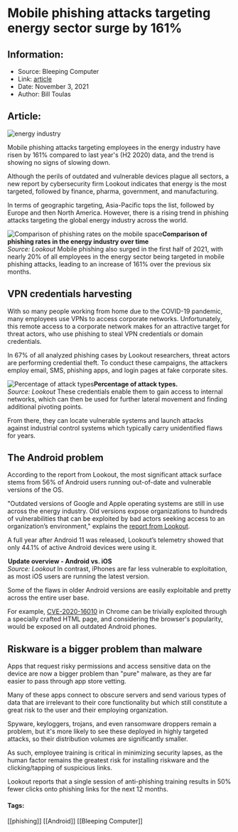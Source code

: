 # Mobile phishing attacks targeting energy sector surge by 161%
### 

## Information:
+ Source: Bleeping Computer
+ Link: [article](https://www.bleepingcomputer.com/news/security/mobile-phishing-attacks-targeting-energy-sector-surge-by-161-percent/)
+ Date: November 3, 2021
+ Author: Bill Toulas


## Article:
![energy industry](https://www.bleepstatic.com/content/hl-images/2021/11/03/energy_industry.jpg?rand=589037815)


Mobile phishing attacks targeting employees in the energy industry have risen by 161% compared to last year's (H2 2020) data, and the trend is showing no signs of slowing down.


Although the perils of outdated and vulnerable devices plague all sectors, a new report by cybersecurity firm Lookout indicates that energy is the most targeted, followed by finance, pharma, government, and manufacturing.


In terms of geographic targeting, Asia-Pacific tops the list, followed by Europe and then North America. However, there is a rising trend in phishing attacks targeting the global energy industry across the world.



![Comparison of phishing rates on the mobile space](https://www.bleepstatic.com/images/news/u/1220909/Security/phishing%20rates.jpg)**Comparison of phishing rates in the energy industry over time**  
*Source: Lookout*
Mobile phishing also surged in the first half of 2021, with nearly 20% of all employees in the energy sector being targeted in mobile phishing attacks, leading to an increase of 161% over the previous six months.


VPN credentials harvesting
--------------------------


With so many people working from home due to the COVID-19 pandemic, many employees use VPNs to access corporate networks. Unfortunately, this remote access to a corporate network makes for an attractive target for threat actors, who use phishing to steal VPN credentials or domain credentials.


In 67% of all analyzed phishing cases by Lookout researchers, threat actors are performing credential theft. To conduct these campaigns, the attackers employ email, SMS, phishing apps, and login pages at fake corporate sites.



![Percentage of attack types](https://www.bleepstatic.com/images/news/u/1220909/Security/harvest.jpg)**Percentage of attack types.**  
*Source: Lookout*
These credentials enable them to gain access to internal networks, which can then be used for further lateral movement and finding additional pivoting points.


From there, they can locate vulnerable systems and launch attacks against industrial control systems which typically carry unidentified flaws for years.


The Android problem
-------------------


According to the report from Lookout, the most significant attack surface stems from 56% of Android users running out-of-date and vulnerable versions of the OS.


"Outdated versions of Google and Apple operating systems are still in use across the energy industry. Old versions expose organizations to hundreds of vulnerabilities that can be exploited by bad actors seeking access to an organization’s environment," explains the [report from Lookout](http://blog.lookout.com/energy-industry-faced-with-161-surge-in-mobile-phishing).


A full year after Android 11 was released, Lookout’s telemetry showed that only 44.1% of active Android devices were using it.



![Update overview - Android vs. iOS](data:image/gif;base64,R0lGODlhAQABAAAAACH5BAEKAAEALAAAAAABAAEAAAICTAEAOw==)**Update overview - Android vs. iOS**  
*Source: Lookout*
In contrast, iPhones are far less vulnerable to exploitation, as most iOS users are running the latest version.


Some of the flaws in older Android versions are easily exploitable and pretty across the entire user base.


For example, [CVE-2020-16010](https://www.bleepingcomputer.com/news/security/google-patches-one-more-actively-exploited-chrome-zero-day/) in Chrome can be trivially exploited through a specially crafted HTML page, and considering the browser's popularity, would be exposed on all outdated Android phones.


Riskware is a bigger problem than malware
-----------------------------------------


Apps that request risky permissions and access sensitive data on the device are now a bigger problem than "pure" malware, as they are far easier to pass through app store vetting.


Many of these apps connect to obscure servers and send various types of data that are irrelevant to their core functionality but which still constitute a great risk to the user and their employing organization.


Spyware, keyloggers, trojans, and even ransomware droppers remain a problem, but it's more likely to see these deployed in highly targeted attacks, so their distribution volumes are significantly smaller.


As such, employee training is critical in minimizing security lapses, as the human factor remains the greatest risk for installing riskware and the clicking/tapping of suspicious links.


Lookout reports that a single session of anti-phishing training results in 50% fewer clicks onto phishing links for the next 12 months.




#### Tags:
[[phishing]] [[Android]] [[Bleeping Computer]]
